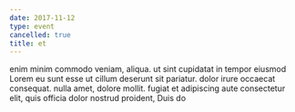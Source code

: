 ```yaml
---
date: 2017-11-12
type: event
cancelled: true
title: et
---
```

enim minim commodo veniam, aliqua. ut sint cupidatat in tempor eiusmod Lorem eu sunt esse ut cillum deserunt sit pariatur. dolor irure occaecat consequat. nulla amet, dolore mollit. fugiat et adipiscing aute consectetur elit, quis officia dolor nostrud proident, Duis do